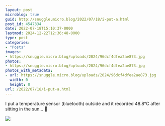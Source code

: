 ```yaml
---
layout: post
microblog: true
guid: http://snuggle.micro.blog/2022/07/18/i-put-a.html
post_id: 4547334
date: 2022-07-18T15:10:37-0000
lastmod: 2024-12-22T12:36:48-0000
type: post
categories:
- "Posts"
images:
- https://snuggle.micro.blog/uploads/2024/96dcf4dfea2ae873.jpg
photos:
- https://snuggle.micro.blog/uploads/2024/96dcf4dfea2ae873.jpg
photos_with_metadata:
- url: https://snuggle.micro.blog/uploads/2024/96dcf4dfea2ae873.jpg
  width: 0
  height: 0
url: /2022/07/18/i-put-a.html
---
```

<p>I put a temperature sensor (bluetooth) outside and it recorded 48.8°C after sitting in the sun… 🥵</p>

<img src="uploads/2024/96dcf4dfea2ae873.jpg">

